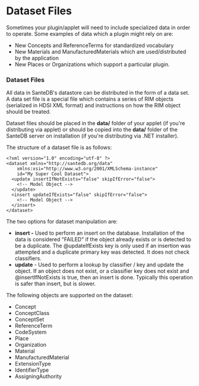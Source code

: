 # Dataset Files

Sometimes your plugin/applet will need to include specialized data in order to operate. Some examples of data which a plugin might rely on are:

* New Concepts and ReferenceTerms for standardized vocabulary
* New Materials and ManufacturedMaterials which are used/distributed by the application
* New Places or Organizations which support a particular plugin.

### Dataset Files

All data in SanteDB's datastore can be distributed in the form of a data set. A data set file is a special file which contains a series of RIM objects \(serialized in HDSI XML format\) and instructions on how the RIM object should be treated.

Dataset files should be placed in the **data/** folder of your applet \(if you're distributing via applet\) or should be copied into the **data/** folder of the SanteDB server on installation \(if you're distributing via .NET installer\).

The structure of a dataset file is as follows:

```markup
<?xml version="1.0" encoding="utf-8" ?>
<dataset xmlns="http://santedb.org/data" 
    xmlns:xsi="http://www.w3.org/2001/XMLSchema-instance" 
    id="My Super Cool Dataset">
  <update insertIfNotExists="false" skipIfError="false">
    <!-- Model Object -->
  </update>
  <insert updateIfExists="false" skipIfError="false">
    <!-- Model Object -->
  </insert>
</dataset>
```

The two options for dataset manipulation are:

* **insert -** Used to perform an insert on the database. Installation of the data is considered "FAILED" if the object already exists or is detected to be a duplicate. The @updateIfExists key is only used if an insertion was attempted and a duplicate primary key was detected. It does not check classifiers.
* **update** - Used to perform a lookup by classifier / key and update the object. If an object does not exist, or a classifier key does not exist and @insertIfNotExists is true, then an insert is done. Typically this operation is safer than insert, but is slower.

The following objects are supported on the dataset:

* Concept
* ConceptClass
* ConceptSet
* ReferenceTerm
* CodeSystem
* Place
* Organization
* Material
* ManufacturedMaterial
* ExtensionType
* IdentifierType
* AssigningAuthority



